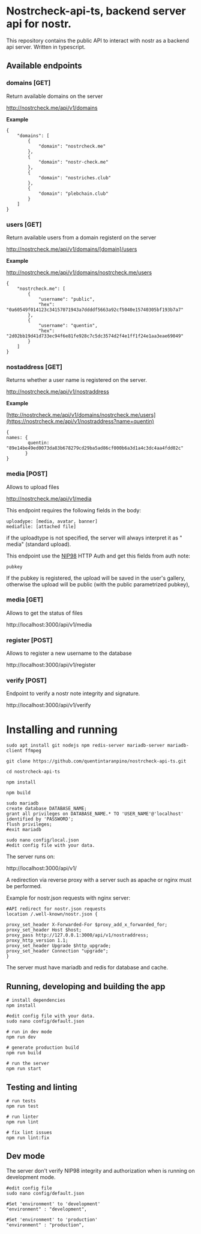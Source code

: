 # Nostrcheck-api-ts, backend server api for nostr.

This repository contains the public API to interact with nostr as a backend api server. Written in typescript.

## Available endpoints



### domains [GET]
Return available domains on the server

http://nostrcheck.me/api/v1/domains

**Example**
```
{
	"domains": [
		{
			"domain": "nostrcheck.me"
		},
		{
			"domain": "nostr-check.me"
		},
		{
			"domain": "nostriches.club"
		},
		{
			"domain": "plebchain.club"
		}
	]
}
```

### users [GET]
Return available users from a domain registerd on the server

http://nostrcheck.me/api/v1/domains/[domain]/users

**Example**

http://nostrcheck.me/api/v1/domains/nostrcheck.me/users

```
{
	"nostrcheck.me": [
		{
			"username": "public",
			"hex": "0a60549f014123c34157071943a7ddddf5663a92cf5040e15740305bf193b7a7"
		},
		{
			"username": "quentin",
			"hex": "2d02bb19d41d733ec94f6e81fe928c7c5dc3574d2f4e1ff1f24e1aa3eae69049"
		}
	]
}
```

### nostaddress [GET]
Returns whether a user name is registered on the server.

http://nostrcheck.me/api/v1/nostraddress

**Example**

[http://nostrcheck.me/api/v1/domains/nostrcheck.me/users](https://nostrcheck.me/api/v1/nostraddress?name=quentin)

```
{
names: {
        quentin: "89e14be49ed0073da83b678279cd29ba5ad86cf000b6a3d1a4c3dc4aa4fdd02c"
       }
}
```

### media [POST]
Allows to upload files

http://nostrcheck.me/api/v1/media

This endpoint requires the following fields in the body:
```
uploadype: [media, avatar, banner]
mediafile: [attached file]
```
if the uploadtype is not specified, the server will always interpret it as " media" (standard upload).

This endpoint use the [NIP98](https://github.com/nostr-protocol/nips/blob/master/98.md) HTTP Auth and get this fields from auth note:

```
pubkey
```
If the pubkey is registered, the upload will be saved in the user's gallery, otherwise the upload will be public (with the public parametrized pubkey), 


### media [GET]
Allows to get the status of files

http://localhost:3000/api/v1/media

### register [POST]
Allows to register a new username to the database

http://localhost:3000/api/v1/register

### verify [POST]
Endpoint to verify a nostr note integrity and signature.


http://localhost:3000/api/v1/verify

# Installing and running

```
sudo apt install git nodejs npm redis-server mariadb-server mariadb-client ffmpeg

git clone https://github.com/quentintaranpino/nostrcheck-api-ts.git

cd nostrcheck-api-ts

npm install

npm build

sudo mariadb
create database DATABASE_NAME;
grant all privileges on DATABASE_NAME.* TO 'USER_NAME'@'localhost' identified by 'PASSWORD';
flush privileges;
#exit mariadb

sudo nano config/local.json
#edit config file with your data.

```

The server runs on:

http://localhost:3000/api/v1/

A redirection via reverse proxy with a server such as apache or nginx must be performed. 

Example for nostr.json requests with nginx server:

```
#API redirect for nostr.json requests
location /.well-known/nostr.json {

proxy_set_header X-Forwarded-For $proxy_add_x_forwarded_for;
proxy_set_header Host $host;
proxy_pass http://127.0.0.1:3000/api/v1/nostraddress;
proxy_http_version 1.1;
proxy_set_header Upgrade $http_upgrade;
proxy_set_header Connection "upgrade";
}

```

The server must have mariadb and redis for database and cache.

## Running, developing and building the app

```
# install dependencies
npm install

#edit config file with your data.
sudo nano config/default.json

# run in dev mode
npm run dev

# generate production build
npm run build

# run the server
npm run start

```

## Testing and linting

```
# run tests
npm run test

# run linter
npm run lint

# fix lint issues
npm run lint:fix
```
## Dev mode

The server don't verify NIP98 integrity and authorization when is running on development mode.

```
#edit config file
sudo nano config/default.json

#Set 'environment' to 'development'
"environment" : "development", 

#Set 'environment' to 'production'
"environment" : "production", 
 
```
